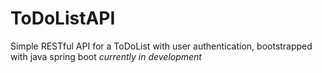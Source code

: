 # ToDoListAPI
Simple RESTful API for a ToDoList with user authentication, bootstrapped with java spring boot
*currently in development*

